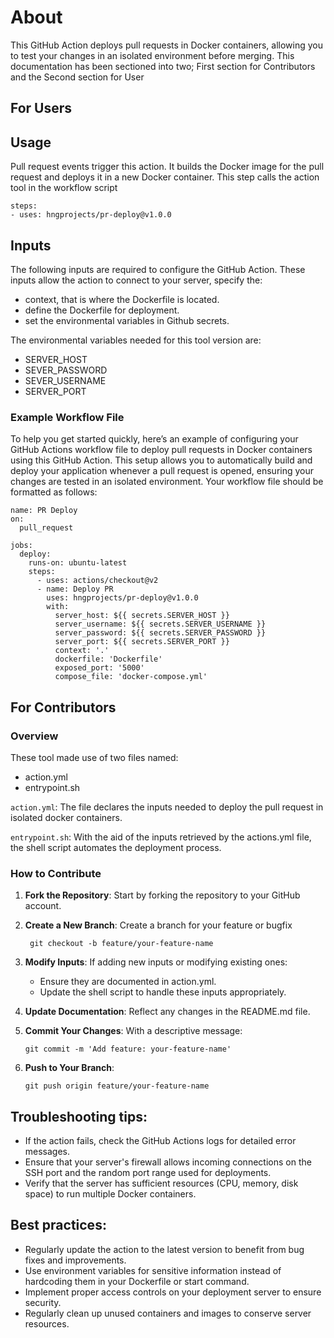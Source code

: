  # About

This GitHub Action deploys pull requests in Docker containers, allowing you to test your changes in an isolated environment before merging. This documentation has been sectioned into two; First section for Contributors and the Second section for User



## For Users

## Usage
Pull request events trigger this action. It builds the Docker image for the pull request and deploys it in a new Docker container. This step calls the action tool in the workflow script
```
steps:
- uses: hngprojects/pr-deploy@v1.0.0
```
## Inputs
The following inputs are required to configure the GitHub Action. These inputs allow the action to connect to your server, specify the:
- context, that is where the Dockerfile is located.
- define the Dockerfile for deployment.
- set the environmental variables in Github secrets.

The environmental variables needed for this tool version are:
- SERVER_HOST
- SEVER_PASSWORD
- SEVER_USERNAME
- SERVER_PORT

### Example Workflow File
To help you get started quickly, here’s an example of configuring your GitHub Actions workflow file to deploy pull requests in Docker containers using this GitHub Action. This setup allows you to automatically build and deploy your application whenever a pull request is opened, ensuring your changes are tested in an isolated environment.
Your workflow file should be formatted as follows:
```
name: PR Deploy
on:
  pull_request

jobs:
  deploy:
    runs-on: ubuntu-latest
    steps:
      - uses: actions/checkout@v2
      - name: Deploy PR
        uses: hngprojects/pr-deploy@v1.0.0
        with:
          server_host: ${{ secrets.SERVER_HOST }}
          server_username: ${{ secrets.SERVER_USERNAME }}
          server_password: ${{ secrets.SERVER_PASSWORD }}
          server_port: ${{ secrets.SERVER_PORT }}
          context: '.'
          dockerfile: 'Dockerfile'
          exposed_port: '5000'
          compose_file: 'docker-compose.yml'
```


## For Contributors
### Overview
These tool made use of two files named:
- action.yml
- entrypoint.sh

`action.yml`:
The file declares the inputs needed to deploy the pull request in isolated docker containers. 

`entrypoint.sh`:
With the aid of the inputs retrieved by the actions.yml file, the shell script automates the deployment process.

### How to Contribute
1. **Fork the Repository**: Start by forking the repository to your GitHub account.

2. **Create a New Branch**: Create a branch for your feature or bugfix
   ```
    git checkout -b feature/your-feature-name
   ```
3. **Modify Inputs**: If adding new inputs or modifying existing ones:
   - Ensure they are documented in action.yml.
   - Update the shell script to handle these inputs appropriately.

4. **Update Documentation**: Reflect any changes in the README.md file.

5. **Commit Your Changes**: With a descriptive message:
   ```
   git commit -m 'Add feature: your-feature-name'

   ```

6. **Push to Your Branch**:
   ```
   git push origin feature/your-feature-name

   ```
 

## Troubleshooting tips:

- If the action fails, check the GitHub Actions logs for detailed error messages.
- Ensure that your server's firewall allows incoming connections on the SSH port and the random port range used for deployments.
- Verify that the server has sufficient resources (CPU, memory, disk space) to run multiple Docker containers.

## Best practices:

- Regularly update the action to the latest version to benefit from bug fixes and improvements.
- Use environment variables for sensitive information instead of hardcoding them in your Dockerfile or start command.
- Implement proper access controls on your deployment server to ensure security.
- Regularly clean up unused containers and images to conserve server resources.
